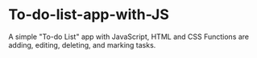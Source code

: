# To-do-list-app-with-JS

A simple "To-do List" app with JavaScript, HTML and CSS
Functions are adding, editing, deleting, and marking tasks.
